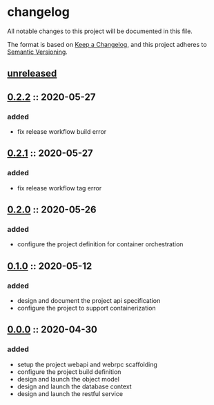 # changelog

All notable changes to this project will be documented in this file.

The format is based on [Keep a Changelog][changelog],
and this project adheres to [Semantic Versioning][semver].

## [unreleased]

## [0.2.2] :: 2020-05-27

### added

- fix release workflow build error

## [0.2.1] :: 2020-05-27

### added

- fix release workflow tag error

## [0.2.0] :: 2020-05-26

### added

- configure the project definition for container orchestration

## [0.1.0] :: 2020-05-12

### added

- design and document the project api specification
- configure the project to support containerization

## [0.0.0] :: 2020-04-30

### added

- setup the project webapi and webrpc scaffolding
- configure the project build definition
- design and launch the object model
- design and launch the database context
- design and launch the restful service

[0.2.2]: https://github.com/rvtr/rvtr-api-booking/tree/0.2.2 '0.2.2'
[0.2.1]: https://github.com/rvtr/rvtr-api-booking/tree/0.2.1 '0.2.1'
[0.2.0]: https://github.com/rvtr/rvtr-api-booking/tree/0.2.0 '0.2.0'
[0.1.0]: https://github.com/rvtr/rvtr-api-booking/tree/0.1.0 '0.1.0'
[0.0.0]: https://github.com/rvtr/rvtr-api-booking/tree/0.0.0 '0.0.0'
[changelog]: https://keepachangelog.com/en/1.0.0/ 'keep a changelog'
[semver]: https://semver.org/spec/v2.0.0.html 'semantic versioning'
[unreleased]: https://github.com/rvtr/rvtr-api-booking/tree/master 'unreleased'
